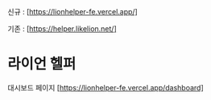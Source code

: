 신규 : [https://lionhelper-fe.vercel.app/]

기존 : [https://helper.likelion.net/]

# 라이언 헬퍼

대시보드 페이지 [https://lionhelper-fe.vercel.app/dashboard]
